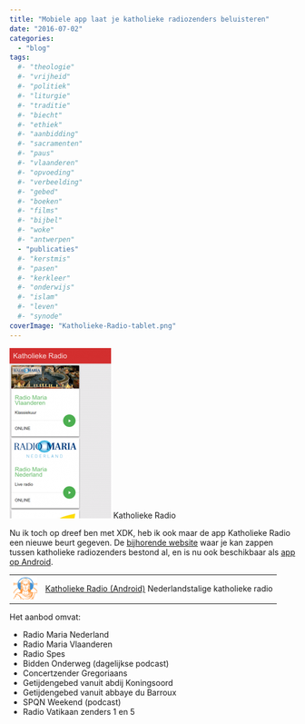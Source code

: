 ```yaml
---
title: "Mobiele app laat je katholieke radiozenders beluisteren"
date: "2016-07-02"
categories: 
  - "blog"
tags:
  #- "theologie"
  #- "vrijheid"
  #- "politiek"
  #- "liturgie"
  #- "traditie"
  #- "biecht"
  #- "ethiek"
  #- "aanbidding"
  #- "sacramenten"
  #- "paus"
  #- "vlaanderen"
  #- "opvoeding"
  #- "verbeelding"
  #- "gebed"
  #- "boeken"
  #- "films"
  #- "bijbel"
  #- "woke"
  #- "antwerpen"
  - "publicaties"
  #- "kerstmis"
  #- "pasen"
  #- "kerkleer"
  #- "onderwijs"
  #- "islam"
  #- "leven"
  #- "synode"
coverImage: "Katholieke-Radio-tablet.png"
---
```


[![Katholieke Radio](images/Katholieke-Radio-179x300.png)](https://play.google.com/store/apps/details?id=net.credomobiel.katholiekeradio) Katholieke Radio

Nu ik toch op dreef ben met XDK, heb ik ook maar de app Katholieke Radio een nieuwe beurt gegeven. De [bijhorende website](http://radio.gelovenleren.net/) waar je kan zappen tussen katholieke radiozenders bestond al, en is nu ook beschikbaar als [app op Android](https://play.google.com/store/apps/details?id=net.credomobiel.katholiekeradio).

<table class="widget"><tbody><tr><td><a href="https://play.google.com/store/apps/details?id=net.credomobiel.katholiekeradio"><img src="images/katholiekeradio.png" alt="katholieke-radio" width="42" height="42"></a></td><td><a href="https://play.google.com/store/apps/details?id=net.credomobiel.katholiekeradio">Katholieke Radio (Android)</a> Nederlandstalige katholieke radio</td></tr></tbody></table>

Het aanbod omvat:

- Radio Maria Nederland
- Radio Maria Vlaanderen
- Radio Spes
- Bidden Onderweg (dagelijkse podcast)
- Concertzender Gregoriaans
- Getijdengebed vanuit abdij Koningsoord
- Getijdengebed vanuit abbaye du Barroux
- SPQN Weekend (podcast)
- Radio Vatikaan zenders 1 en 5
